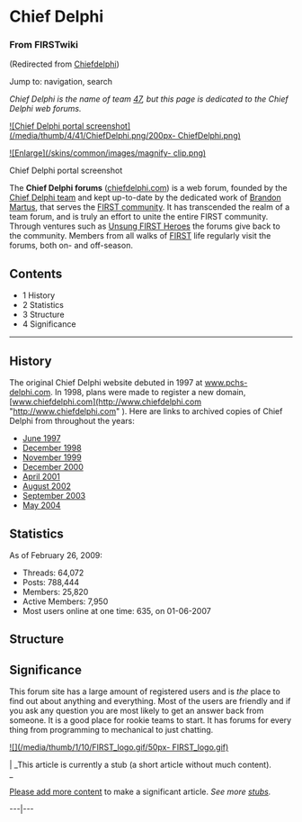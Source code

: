 

# Chief Delphi

### From FIRSTwiki

(Redirected from [Chiefdelphi](/index.php?title=Chiefdelphi&redirect=no
"Chiefdelphi" ))

Jump to: navigation, search

_Chief Delphi is the name of team [47](/index.php/47 "47" ), but this page is
dedicated to the Chief Delphi web forums._

[![Chief Delphi portal screenshot](/media/thumb/4/41/ChiefDelphi.png/200px-
ChiefDelphi.png)](/index.php/Image:ChiefDelphi.png "Chief Delphi portal
screenshot" )

[![Enlarge](/skins/common/images/magnify-
clip.png)](/index.php/Image:ChiefDelphi.png "Enlarge" )

Chief Delphi portal screenshot

The **Chief Delphi forums** ([chiefdelphi.com](http://chiefdelphi.com
"http://chiefdelphi.com" )) is a web forum, founded by the [Chief Delphi
team](/index.php/47 "47" ) and kept up-to-date by the dedicated work of
[Brandon Martus](/index.php/Brandon_Martus "Brandon Martus" ), that serves the
[FIRST community](/index.php/FIRST_community "FIRST community" ). It has
transcended the realm of a team forum, and is truly an effort to unite the
entire FIRST community. Through ventures such as [Unsung FIRST
Heroes](/index.php/Unsung_FIRST_Heroes "Unsung FIRST Heroes" ) the forums give
back to the community. Members from all walks of [FIRST](/index.php/FIRST
"FIRST" ) life regularly visit the forums, both on- and off-season.

## Contents

  * 1 History
  * 2 Statistics
  * 3 Structure
  * 4 Significance  
---  
  

## History

The original Chief Delphi website debuted in 1997 at [www.pchs-
delphi.com](http://pchs-delphi.com "http://pchs-delphi.com" ). In 1998, plans
were made to register a new domain,
[www.chiefdelphi.com](http://www.chiefdelphi.com "http://www.chiefdelphi.com"
). Here are links to archived copies of Chief Delphi from throughout the
years:

  * [June 1997](http://web.archive.org/web/19970601092730/http://www.pchs-delphi.com/ "http://web.archive.org/web/19970601092730/http://www.pchs-delphi.com/" )
  * [December 1998](http://web.archive.org/web/19981212023729/www.chiefdelphi.com/ "http://web.archive.org/web/19981212023729/www.chiefdelphi.com/" )
  * [November 1999](http://web.archive.org/web/19991109145536/www.chiefdelphi.com/ "http://web.archive.org/web/19991109145536/www.chiefdelphi.com/" )
  * [December 2000](http://web.archive.org/web/20001204221400/http://www.chiefdelphi.com/ "http://web.archive.org/web/20001204221400/http://www.chiefdelphi.com/" )
  * [April 2001](http://web.archive.org/web/20010401193933/http://www.chiefdelphi.com/ "http://web.archive.org/web/20010401193933/http://www.chiefdelphi.com/" )
  * [August 2002](http://web.archive.org/web/20020728025134/www.chiefdelphi.com/forums/portal.php "http://web.archive.org/web/20020728025134/www.chiefdelphi.com/forums/portal.php" )
  * [September 2003](http://web.archive.org/web/20031003073306/www.chiefdelphi.com/forums/portal.php "http://web.archive.org/web/20031003073306/www.chiefdelphi.com/forums/portal.php" )
  * [May 2004](http://web.archive.org/web/20040605182030/www.chiefdelphi.com/forums/portal.php "http://web.archive.org/web/20040605182030/www.chiefdelphi.com/forums/portal.php" )


## Statistics

As of February 26, 2009:

  * Threads: 64,072 
  * Posts: 788,444 
  * Members: 25,820 
  * Active Members: 7,950 
  * Most users online at one time: 635, on 01-06-2007 


## Structure


## Significance

This forum site has a large amount of registered users and is _the_ place to
find out about anything and everything. Most of the users are friendly and if
you ask any question you are most likely to get an answer back from someone.
It is a good place for rookie teams to start. It has forums for every thing
from programming to mechanical to just chatting.

[![](/media/thumb/1/10/FIRST_logo.gif/50px-
FIRST_logo.gif)](/index.php/Image:FIRST_logo.gif "" )

|  _This article is currently a stub (a short article without much content).  
_

[Please add more
content](http://firstwiki.net/index.php?title=Chief_Delphi&action=edit
"http://firstwiki.net/index.php?title=Chief_Delphi&action=edit" ) to make a
significant article. _See more [stubs](/index.php/Special:Shortpages
"Special:Shortpages" )._  
  
---|---  
  
